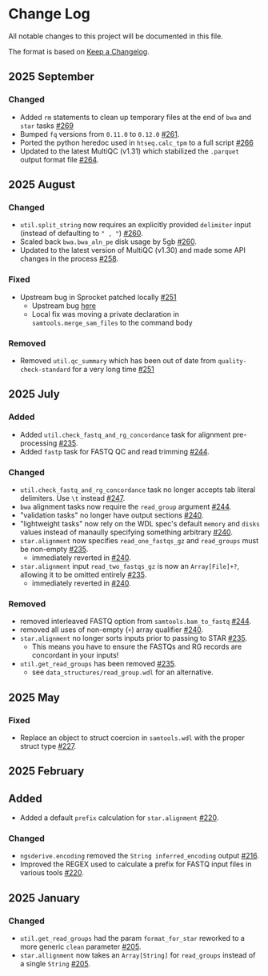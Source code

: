 # Change Log

All notable changes to this project will be documented in this file.
 
The format is based on [Keep a Changelog](http://keepachangelog.com/).

## 2025 September

### Changed

- Added `rm` statements to clean up temporary files at the end of `bwa` and `star` tasks [#269](https://github.com/stjudecloud/workflows/pull/268)
- Bumped `fq` versions from `0.11.0` to `0.12.0` [#261](https://github.com/stjudecloud/workflows/pull/261).
- Ported the python heredoc used in `htseq.calc_tpm` to a full script [#266](https://github.com/stjudecloud/workflows/pull/266)
- Updated to the latest MultiQC (v1.31) which stabilized the `.parquet` output format file [#264](https://github.com/stjudecloud/workflows/pull/264).

## 2025 August

### Changed

- `util.split_string` now requires an explicitly provided `delimiter` input (instead of defaulting to `" , "`) [#260](https://github.com/stjudecloud/workflows/pull/260).
- Scaled back `bwa.bwa_aln_pe` disk usage by 5gb [#260](https://github.com/stjudecloud/workflows/pull/260).
- Updated to the latest version of MultiQC (v1.30) and made some API changes in the process [#258](https://github.com/stjudecloud/workflows/pull/258).

### Fixed

- Upstream bug in Sprocket patched locally [#251](https://github.com/stjudecloud/workflows/pull/251)
    - Upstream bug [here](https://github.com/stjude-rust-labs/wdl/issues/574)
    - Local fix was moving a private declaration in `samtools.merge_sam_files` to the command body 

### Removed

- Removed `util.qc_summary` which has been out of date from `quality-check-standard` for a very long time [#251](https://github.com/stjudecloud/workflows/pull/251)

## 2025 July

### Added

- Added `util.check_fastq_and_rg_concordance` task for alignment pre-processing [#235](https://github.com/stjudecloud/workflows/pull/235).
- Added `fastp` task for FASTQ QC and read trimming [#244](https://github.com/stjudecloud/workflows/pull/244).

### Changed

- `util.check_fastq_and_rg_concordance` task no longer accepts tab literal delimiters. Use `\t` instead [#247](https://github.com/stjudecloud/workflows/pull/247).
- `bwa` alignment tasks now require the `read_group` argument [#244](https://github.com/stjudecloud/workflows/pull/244).
- "validation tasks" no longer have output sections [#240](https://github.com/stjudecloud/workflows/pull/240).
- "lightweight tasks" now rely on the WDL spec's default `memory` and `disks` values instead of manaully specifying something arbitrary [#240](https://github.com/stjudecloud/workflows/pull/240).
- `star.alignment` now specifies `read_one_fastqs_gz` and `read_groups` must be non-empty [#235](https://github.com/stjudecloud/workflows/pull/235).
    - immediately reverted in [#240](https://github.com/stjudecloud/workflows/pull/240).
- `star.alignment` input `read_two_fastqs_gz` is now an `Array[File]+?`, allowing it to be omitted entirely [#235](https://github.com/stjudecloud/workflows/pull/235).
    - immediately reverted in [#240](https://github.com/stjudecloud/workflows/pull/240).

### Removed

- removed interleaved FASTQ option from `samtools.bam_to_fastq` [#244](https://github.com/stjudecloud/workflows/pull/244).
- removed all uses of non-empty (`+`) array qualifier [#240](https://github.com/stjudecloud/workflows/pull/240).
- `star.alignment` no longer sorts inputs prior to passing to STAR [#235](https://github.com/stjudecloud/workflows/pull/235).
    - This means you have to ensure the FASTQs and RG records are concordant in your inputs!
- `util.get_read_groups` has been removed [#235](https://github.com/stjudecloud/workflows/pull/235).
    - see `data_structures/read_group.wdl` for an alternative.

## 2025 May

### Fixed

- Replace an object to struct coercion in `samtools.wdl` with the proper struct type [#227](https://github.com/stjudecloud/workflows/pull/227).

## 2025 February

## Added

- Added a default `prefix` calculation for `star.alignment` [#220](https://github.com/stjudecloud/workflows/pull/220).

### Changed

- `ngsderive.encoding` removed the `String inferred_encoding` output [#216](https://github.com/stjudecloud/workflows/pull/216).
- Improved the REGEX used to calculate a prefix for FASTQ input files in various tools [#220](https://github.com/stjudecloud/workflows/pull/220).
 
## 2025 January

### Changed

- `util.get_read_groups` had the param `format_for_star` reworked to a more generic `clean` parameter [#205](https://github.com/stjudecloud/workflows/pull/205).
- `star.allignment` now takes an `Array[String]` for `read_groups` instead of a single `String` [#205](https://github.com/stjudecloud/workflows/pull/205).
